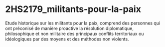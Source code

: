 # 2HS2179_militants-pour-la-paix
Etude historique sur les militants pour la paix, comprend des personnes qui ont préconisé de manière proactive la résolution diplomatique, philosophique et non militaire des principaux conflits territoriaux ou idéologiques par des moyens et des méthodes non violents.
